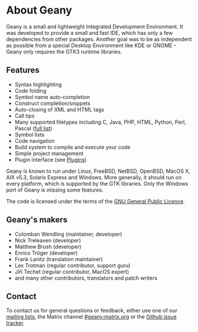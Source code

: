 About Geany
==========

Geany is a small and lightweight Integrated Development Environment. It was developed to provide a small and fast IDE, which has only a few dependencies from other packages. Another goal was to be as independent as possible from a special Desktop Environment like KDE or GNOME - Geany only requires the GTK3 runtime libraries.

## Features

 -   Syntax highlighting
 -   Code folding
 -   Symbol name auto-completion
 -   Construct completion/snippets
 -   Auto-closing of XML and HTML tags
 -   Call tips
 -   Many supported filetypes including C, Java, PHP, HTML, Python, Perl, Pascal ([full list][1])
  -  Symbol lists
  -  Code navigation
  -  Build system to compile and execute your code
  -  Simple project management
  -  Plugin interface (see [Plugins][2])

Geany is known to run under Linux, FreeBSD, NetBSD, OpenBSD, MacOS X, AIX v5.3, Solaris Express and Windows. More generally, it should run on every platform, which is supported by the GTK libraries. Only the Windows port of Geany is missing some features.

The code is licensed under the terms of the [GNU General Public Licence][3].

## Geany's makers

  - Colomban Wendling (maintainer, developer)
  - Nick Treleaven (developer)
  - Matthew Brush (developer)
  - Enrico Tröger (developer)
  - Frank Lanitz (translation maintainer)
  - Lex Trotman (regular contributor, support guru)
  - Jiří Techet (regular contributor, MacOS expert)
  - and many other contributors, translators and patch writers

## Contact

To contact us for general questions or feedback, either use one of our [mailing lists][4], the Matrix channel [#geany:matrix.org][5] or the [Github issue tracker][5].

  [1]: /about/filetypes/
  [2]: /support/plugins/
  [3]: https://www.gnu.org/licenses/gpl-2.0.en.html
  [4]: /support/mailing-lists
  [5]: https://matrix.to/#/#geany:matrix.org
  [6]: https://github.com/geany/geany/issues
